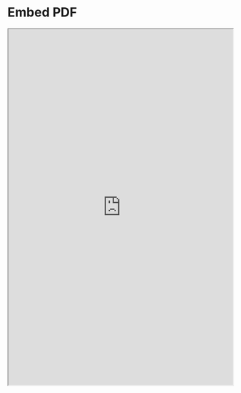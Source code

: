 # Embed PDF

<iframe width="100%" height="800" src="https://rgeerkens.github.io/Documentation/3.0/demopdf.pdf">

[demo](demopdf.pdf)
